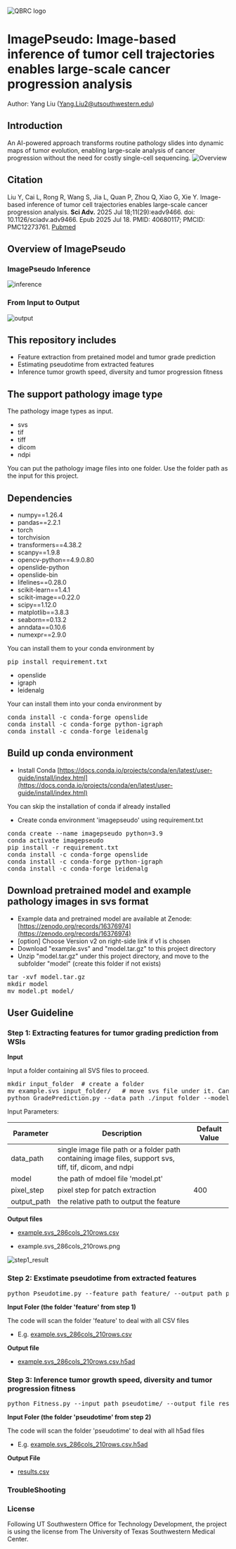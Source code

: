 ![QBRC logo](./assets/qbrc-logo.png)
# ImagePseudo: Image-based inference of tumor cell trajectories enables large-scale cancer progression analysis

Author: Yang Liu (Yang.Liu2@utsouthwestern.edu)


## Introduction

An AI-powered approach transforms routine pathology slides into dynamic maps of tumor evolution, enabling large-scale analysis of cancer progression without the need for costly single-cell sequencing.
![Overview](./assets/project_overview.png)

## Citation
 Liu Y, Cai L, Rong R, Wang S, Jia L, Quan P, Zhou Q, Xiao G, Xie Y. Image-based inference of tumor cell trajectories enables large-scale cancer progression analysis. **Sci Adv.** 2025 Jul 18;11(29):eadv9466. doi: 10.1126/sciadv.adv9466. Epub 2025 Jul 18. PMID: 40680117; PMCID: PMC12273761. [Pubmed](https://pubmed.ncbi.nlm.nih.gov/40680117/)

## Overview of ImagePseudo

### ImagePseudo Inference
![inference](./assets/imagepseudo_inference.png)

### From Input to Output
![output](./assets/result.jpg)

## This repository includes
* Feature extraction from pretained model and tumor grade prediction
* Estimating pseudotime from extracted features
* Inference tumor growth speed, diversity and tumor progression fitness

## The support pathology image type

The pathology image types as input.

- svs
- tif
- tiff
- dicom
- ndpi

You can put the pathology image files into one folder. Use the folder path as the input for this project.

## Dependencies

* numpy==1.26.4
* pandas==2.2.1
* torch
* torchvision
* transformers==4.38.2
* scanpy==1.9.8
* opencv-python==4.9.0.80
* openslide-python
* openslide-bin
* lifelines==0.28.0
* scikit-learn==1.4.1
* scikit-image==0.22.0
* scipy==1.12.0
* matplotlib==3.8.3
* seaborn==0.13.2
* anndata==0.10.6
* numexpr==2.9.0

You can install them to your conda environment by
<pre>
pip install requirement.txt
</pre>

* openslide
* igraph
* leidenalg

Your can install them into your conda environment by
<pre>
conda install -c conda-forge openslide
conda install -c conda-forge python-igraph
conda install -c conda-forge leidenalg
</pre>


## Build up conda environment

* Install Conda [https://docs.conda.io/projects/conda/en/latest/user-guide/install/index.html](https://docs.conda.io/projects/conda/en/latest/user-guide/install/index.html)

You can skip the installation of conda if already installed

* Create conda environment 'imagepseudo' using requirement.txt
<pre>
conda create --name imagepseudo python=3.9
conda activate imagepseudo
pip install -r requirement.txt
conda install -c conda-forge openslide
conda install -c conda-forge python-igraph
conda install -c conda-forge leidenalg
</pre>

## Download pretrained model and example pathology images in svs format

* Example data and pretrained model are available at Zenode: [https://zenodo.org/records/16376974](https://zenodo.org/records/16376974)
* [option] Choose Version v2 on right-side link if v1 is chosen
* Download "example.svs" and "model.tar.gz" to this project directory
* Unzip "model.tar.gz" under this project directory, and move to the subfolder "model" (create this folder if not exists)
<pre>
tar -xvf model.tar.gz
mkdir model
mv model.pt model/
</pre>
 
## User Guideline

### Step 1: Extracting features for tumor grading prediction from WSIs

**Input**

Input a folder containing all SVS files to proceed.

<pre>
mkdir input_folder  # create a folder
mv example.svs input_folder/   # move svs file under it. Can be many
python GradePrediction.py --data_path ./input_folder --model model/model.pt --output_path feature/
</pre>

Input Parameters:

| Parameter | Description | Default Value |
| --------- | ----------- | ------------ |
| data_path | single image file path or a folder path containing image files, support svs, tiff, tif, dicom, and ndpi | |
| model | the path of mdoel file 'model.pt' | |
| pixel_step | pixel step for patch extraction | 400 |
| output_path | the relative path to output the feature | |


**Output files**

- [example.svs_286cols_210rows.csv](./example_result/example.svs_286cols_210rows.csv)

- example.svs_286cols_210rows.png

![step1_result](./example_result/example.svs_286cols_210rows.png)


### Step 2: Exstimate pseudotime from extracted features
<pre>
python Pseudotime.py --feature_path feature/ --output_path pseudotime/
</pre>

**Input Foler (the folder 'feature' from step 1)**

The code will scan the folder 'feature' to deal with all CSV files

- E.g. [example.svs_286cols_210rows.csv](./example_result/example.svs_286cols_210rows.csv)

**Output file**

- [example.svs_286cols_210rows.csv.h5ad](./example_result/example.svs_286cols_210rows.csv.h5ad)


### Step 3: Inference tumor growth speed, diversity and tumor progression fitness
<pre>
python Fitness.py --input_path pseudotime/ --output_file results.csv
</pre>

**Input Foler (the folder 'pseudotime' from step 2)**

The code will scan the folder 'pseudotime' to deal with all h5ad files

- E.g. [example.svs_286cols_210rows.csv.h5ad](./example_result/example.svs_286cols_210rows.csv)

**Output File**

- [results.csv](./example_result/results.csv)

### TroubleShooting


### License
Following UT Southwestern Office for Technology Development, the project is using the license from The University of Texas Southwestern Medical Center.
